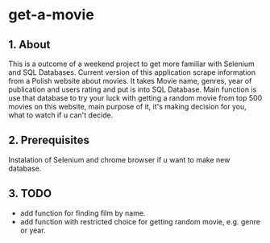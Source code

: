 # get-a-movie

## 1. About

This is a outcome of a weekend project to get more familiar with Selenium and SQL Databases.
Current version of this application scrape information from a Polish website about movies. It takes Movie name, genres, year of publication and users rating and put is into SQL Database. Main function is use that database to try your luck with getting a random movie from top 500 movies on this website, main purpose of it, it's making decision for you, what to watch if u can't decide.

## 2. Prerequisites

Instalation of Selenium and chrome browser if u want to make new database.

## 3. TODO

+ add function for finding film by name.
+ add function with restricted choice for getting random movie, e.g. genre or year.

